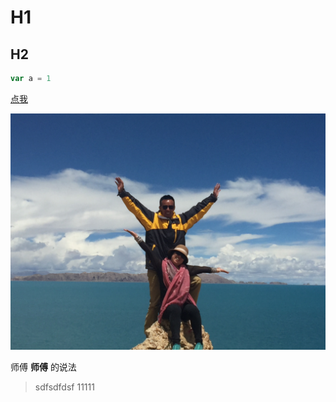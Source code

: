 # H1


## H2

````js
var a = 1
````

[点我](http://baidu.com)

![我的爸妈](./images/111.jpeg)

师傅 **师傅** 的说法

> sdfsdfdsf
11111